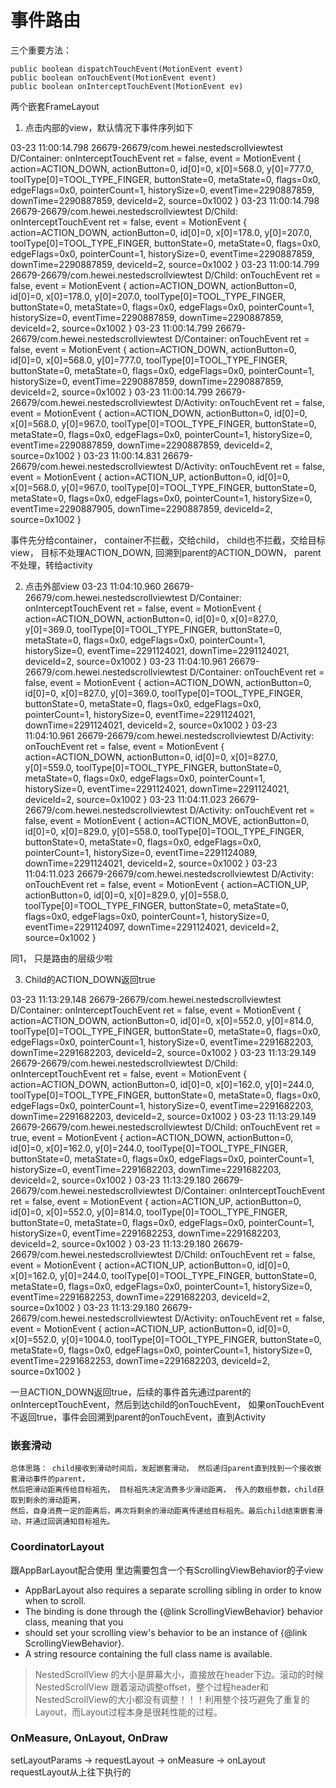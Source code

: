 # 事件路由

三个重要方法：
```
public boolean dispatchTouchEvent(MotionEvent event) 
public boolean onTouchEvent(MotionEvent event)
public boolean onInterceptTouchEvent(MotionEvent ev)
```

两个嵌套FrameLayout
1. 点击内部的view，默认情况下事件序列如下

03-23 11:00:14.798 26679-26679/com.hewei.nestedscrollviewtest D/Container: onInterceptTouchEvent ret = false, event = MotionEvent { action=ACTION_DOWN, actionButton=0, id[0]=0, x[0]=568.0, y[0]=777.0, toolType[0]=TOOL_TYPE_FINGER, buttonState=0, metaState=0, flags=0x0, edgeFlags=0x0, pointerCount=1, historySize=0, eventTime=2290887859, downTime=2290887859, deviceId=2, source=0x1002 }
03-23 11:00:14.798 26679-26679/com.hewei.nestedscrollviewtest D/Child: onInterceptTouchEvent ret = false, event = MotionEvent { action=ACTION_DOWN, actionButton=0, id[0]=0, x[0]=178.0, y[0]=207.0, toolType[0]=TOOL_TYPE_FINGER, buttonState=0, metaState=0, flags=0x0, edgeFlags=0x0, pointerCount=1, historySize=0, eventTime=2290887859, downTime=2290887859, deviceId=2, source=0x1002 }
03-23 11:00:14.799 26679-26679/com.hewei.nestedscrollviewtest D/Child: onTouchEvent ret = false, event = MotionEvent { action=ACTION_DOWN, actionButton=0, id[0]=0, x[0]=178.0, y[0]=207.0, toolType[0]=TOOL_TYPE_FINGER, buttonState=0, metaState=0, flags=0x0, edgeFlags=0x0, pointerCount=1, historySize=0, eventTime=2290887859, downTime=2290887859, deviceId=2, source=0x1002 }
03-23 11:00:14.799 26679-26679/com.hewei.nestedscrollviewtest D/Container: onTouchEvent ret = false, event = MotionEvent { action=ACTION_DOWN, actionButton=0, id[0]=0, x[0]=568.0, y[0]=777.0, toolType[0]=TOOL_TYPE_FINGER, buttonState=0, metaState=0, flags=0x0, edgeFlags=0x0, pointerCount=1, historySize=0, eventTime=2290887859, downTime=2290887859, deviceId=2, source=0x1002 }
03-23 11:00:14.799 26679-26679/com.hewei.nestedscrollviewtest D/Activity: onTouchEvent ret = false, event = MotionEvent { action=ACTION_DOWN, actionButton=0, id[0]=0, x[0]=568.0, y[0]=967.0, toolType[0]=TOOL_TYPE_FINGER, buttonState=0, metaState=0, flags=0x0, edgeFlags=0x0, pointerCount=1, historySize=0, eventTime=2290887859, downTime=2290887859, deviceId=2, source=0x1002 }
03-23 11:00:14.831 26679-26679/com.hewei.nestedscrollviewtest D/Activity: onTouchEvent ret = false, event = MotionEvent { action=ACTION_UP, actionButton=0, id[0]=0, x[0]=568.0, y[0]=967.0, toolType[0]=TOOL_TYPE_FINGER, buttonState=0, metaState=0, flags=0x0, edgeFlags=0x0, pointerCount=1, historySize=0, eventTime=2290887905, downTime=2290887859, deviceId=2, source=0x1002 }

事件先分给container， container不拦截，交给child， child也不拦截，交给目标view， 目标不处理ACTION_DOWN, 回溯到parent的ACTION_DOWN， parent不处理，转给activity


2. 点击外部view
03-23 11:04:10.960 26679-26679/com.hewei.nestedscrollviewtest D/Container: onInterceptTouchEvent ret = false, event = MotionEvent { action=ACTION_DOWN, actionButton=0, id[0]=0, x[0]=827.0, y[0]=369.0, toolType[0]=TOOL_TYPE_FINGER, buttonState=0, metaState=0, flags=0x0, edgeFlags=0x0, pointerCount=1, historySize=0, eventTime=2291124021, downTime=2291124021, deviceId=2, source=0x1002 }
03-23 11:04:10.961 26679-26679/com.hewei.nestedscrollviewtest D/Container: onTouchEvent ret = false, event = MotionEvent { action=ACTION_DOWN, actionButton=0, id[0]=0, x[0]=827.0, y[0]=369.0, toolType[0]=TOOL_TYPE_FINGER, buttonState=0, metaState=0, flags=0x0, edgeFlags=0x0, pointerCount=1, historySize=0, eventTime=2291124021, downTime=2291124021, deviceId=2, source=0x1002 }
03-23 11:04:10.961 26679-26679/com.hewei.nestedscrollviewtest D/Activity: onTouchEvent ret = false, event = MotionEvent { action=ACTION_DOWN, actionButton=0, id[0]=0, x[0]=827.0, y[0]=559.0, toolType[0]=TOOL_TYPE_FINGER, buttonState=0, metaState=0, flags=0x0, edgeFlags=0x0, pointerCount=1, historySize=0, eventTime=2291124021, downTime=2291124021, deviceId=2, source=0x1002 }
03-23 11:04:11.023 26679-26679/com.hewei.nestedscrollviewtest D/Activity: onTouchEvent ret = false, event = MotionEvent { action=ACTION_MOVE, actionButton=0, id[0]=0, x[0]=829.0, y[0]=558.0, toolType[0]=TOOL_TYPE_FINGER, buttonState=0, metaState=0, flags=0x0, edgeFlags=0x0, pointerCount=1, historySize=0, eventTime=2291124089, downTime=2291124021, deviceId=2, source=0x1002 }
03-23 11:04:11.023 26679-26679/com.hewei.nestedscrollviewtest D/Activity: onTouchEvent ret = false, event = MotionEvent { action=ACTION_UP, actionButton=0, id[0]=0, x[0]=829.0, y[0]=558.0, toolType[0]=TOOL_TYPE_FINGER, buttonState=0, metaState=0, flags=0x0, edgeFlags=0x0, pointerCount=1, historySize=0, eventTime=2291124097, downTime=2291124021, deviceId=2, source=0x1002 }

同1， 只是路由的层级少啦


3. Child的ACTION_DOWN返回true

03-23 11:13:29.148 26679-26679/com.hewei.nestedscrollviewtest D/Container: onInterceptTouchEvent ret = false, event = MotionEvent { action=ACTION_DOWN, actionButton=0, id[0]=0, x[0]=552.0, y[0]=814.0, toolType[0]=TOOL_TYPE_FINGER, buttonState=0, metaState=0, flags=0x0, edgeFlags=0x0, pointerCount=1, historySize=0, eventTime=2291682203, downTime=2291682203, deviceId=2, source=0x1002 }
03-23 11:13:29.149 26679-26679/com.hewei.nestedscrollviewtest D/Child: onInterceptTouchEvent ret = false, event = MotionEvent { action=ACTION_DOWN, actionButton=0, id[0]=0, x[0]=162.0, y[0]=244.0, toolType[0]=TOOL_TYPE_FINGER, buttonState=0, metaState=0, flags=0x0, edgeFlags=0x0, pointerCount=1, historySize=0, eventTime=2291682203, downTime=2291682203, deviceId=2, source=0x1002 }
03-23 11:13:29.149 26679-26679/com.hewei.nestedscrollviewtest D/Child: onTouchEvent ret = true, event = MotionEvent { action=ACTION_DOWN, actionButton=0, id[0]=0, x[0]=162.0, y[0]=244.0, toolType[0]=TOOL_TYPE_FINGER, buttonState=0, metaState=0, flags=0x0, edgeFlags=0x0, pointerCount=1, historySize=0, eventTime=2291682203, downTime=2291682203, deviceId=2, source=0x1002 }
03-23 11:13:29.180 26679-26679/com.hewei.nestedscrollviewtest D/Container: onInterceptTouchEvent ret = false, event = MotionEvent { action=ACTION_UP, actionButton=0, id[0]=0, x[0]=552.0, y[0]=814.0, toolType[0]=TOOL_TYPE_FINGER, buttonState=0, metaState=0, flags=0x0, edgeFlags=0x0, pointerCount=1, historySize=0, eventTime=2291682253, downTime=2291682203, deviceId=2, source=0x1002 }
03-23 11:13:29.180 26679-26679/com.hewei.nestedscrollviewtest D/Child: onTouchEvent ret = false, event = MotionEvent { action=ACTION_UP, actionButton=0, id[0]=0, x[0]=162.0, y[0]=244.0, toolType[0]=TOOL_TYPE_FINGER, buttonState=0, metaState=0, flags=0x0, edgeFlags=0x0, pointerCount=1, historySize=0, eventTime=2291682253, downTime=2291682203, deviceId=2, source=0x1002 }
03-23 11:13:29.180 26679-26679/com.hewei.nestedscrollviewtest D/Activity: onTouchEvent ret = false, event = MotionEvent { action=ACTION_UP, actionButton=0, id[0]=0, x[0]=552.0, y[0]=1004.0, toolType[0]=TOOL_TYPE_FINGER, buttonState=0, metaState=0, flags=0x0, edgeFlags=0x0, pointerCount=1, historySize=0, eventTime=2291682253, downTime=2291682203, deviceId=2, source=0x1002 }

一旦ACTION_DOWN返回true，后续的事件首先通过parent的onInterceptTouchEvent，然后到达child的onTouchEvent， 如果onTouchEvent不返回true，事件会回溯到parent的onTouchEvent，直到Activity


### 嵌套滑动
    总体思路： child接收到滑动时间后，发起嵌套滑动， 然后递归parent直到找到一个接收嵌套滑动事件的parent，
    然后把滑动距离传给目标祖先， 目标祖先决定消费多少滑动距离， 传入的数组参数，child获取到剩余的滑动距离，
    然后，自身消费一定的距离后，再次将剩余的滑动距离传递给目标祖先。最后child结束嵌套滑动，并通过回调通知目标祖先。


### CoordinatorLayout
    

跟AppBarLayout配合使用
里边需要包含一个有ScrollingViewBehavior的子view

 * AppBarLayout also requires a separate scrolling sibling in order to know when to scroll.
 * The binding is done through the {@link ScrollingViewBehavior} behavior class, meaning that you
 * should set your scrolling view's behavior to be an instance of {@link ScrollingViewBehavior}.
 * A string resource containing the full class name is available.

 > NestedScrollView 的大小是屏幕大小，直接放在header下边。滚动的时候 NestedScrollView 跟着滚动调整offset，整个过程header和NestedScrollView的大小都没有调整！！！利用整个技巧避免了重复的Layout，而Layout过程本身是很耗性能的过程。


### OnMeasure, OnLayout, OnDraw

setLayoutParams -> requestLayout -> onMeasure -> onLayout
requestLayout从上往下执行的
